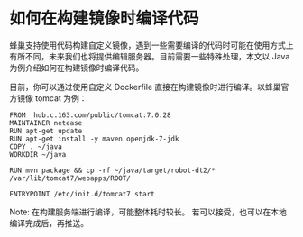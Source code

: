 # 如何在构建镜像时编译代码

蜂巢支持使用代码构建自定义镜像，遇到一些需要编译的代码时可能在使用方式上有所不同，未来我们也将提供编辑服务器。目前需要一些特殊处理，本文以 Java 为例介绍如何在构建镜像时编译代码。

目前，你可以通过使用自定义 Dockerfile 直接在构建镜像时进行编译。以蜂巢官方镜像 tomcat 为例：

	FROM  hub.c.163.com/public/tomcat:7.0.28
	MAINTAINER netease	
	RUN apt-get update
	RUN apt-get install -y maven openjdk-7-jdk	
	COPY . ~/java
	WORKDIR ~/java	

	RUN mvn package && cp -rf ~/java/target/robot-dt2/* /var/lib/tomcat7/webapps/ROOT/
		
	ENTRYPOINT /etc/init.d/tomcat7 start

<span>Note:</span>
在构建服务端进行编译，可能整体耗时较长。
若可以接受，也可以在本地编译完成后，再推送。